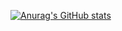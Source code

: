 [![Anurag's GitHub stats](https://github-readme-stats.vercel.app/api?username=hantv15&show_icons=true&theme=gotham)](https://github.com/anuraghazra/github-readme-stats)
